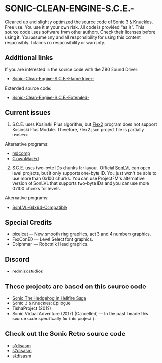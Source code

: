 # SONIC-CLEAN-ENGINE-S.C.E.-

Cleaned up and slightly optimized the source code of Sonic 3 & Knuckles. Free use. You use it at your own risk. All code is provided “as is”. This source code uses software from other authors. Check their licenses before using it. You assume any and all responsibility for using this content responsibly. I claims no responsibility or warranty.

## Additional links

If you are interested in the source code with the Z80 Sound Driver:

- [Sonic-Clean-Engine-S.C.E.-Flamedriver-](https://github.com/TheBlad768/Sonic-Clean-Engine-S.C.E.-/tree/flamedriver)

Extended source code:

- [Sonic-Clean-Engine-S.C.E.-Extended-](https://github.com/TheBlad768/Sonic-Clean-Engine-S.C.E.-Extended-)

## Current issues

1. S.C.E. uses Kosinski Plus algorithm, but [Flex2](https://github.com/kirjavascript/Flex2) program does not support Kosinski Plus Module. Therefore, Flex2.json project file is partially useless.

Alternative programs:
- [mdcomp](https://github.com/flamewing/mdcomp/releases)
- [ClownMapEd](https://github.com/Clownacy/ClownMapEd/releases)

2. S.C.E. uses two-byte IDs chunks for layout. Official [SonLVL](https://github.com/sonicretro/SonLVL) can open level projects, but it only supports one-byte ID. You just won't be able to use more than 0x100 chunks.
You can use ProjectFM's alternative version of SonLVL that supports two-byte IDs and you can use more 0x100 chunks for levels.

Alternative programs:
- [SonLVL-64x64-Compatible](https://github.com/Project1114/SonLVL-64x64-Compatible)

## Special Credits

- pixelcat — New smooth ring graphics, act 3 and 4 numbers graphics.
- FoxConED — Level Select font graphics.
- Dolphman — Robotnik Head graphics.

## Discord

- [redmisostudios](https://discords.com/servers/redmisostudios)

## These projects are based on this source code

- [Sonic The Hedgehog in Hellfire Saga](https://github.com/TheBlad768/Hellfire-Saga-Public-Source)
- Sonic 3 & Knuckles: Epilogue
- TishaProject (2019)
- Sonic Virtual Adventure (2017) (Cancelled) — In the past I made this source code specifically for this project (:

## Check out the Sonic Retro source code

- [s1disasm](https://github.com/sonicretro/s1disasm)
- [s2disasm](https://github.com/sonicretro/s2disasm)
- [skdisasm](https://github.com/sonicretro/skdisasm)
